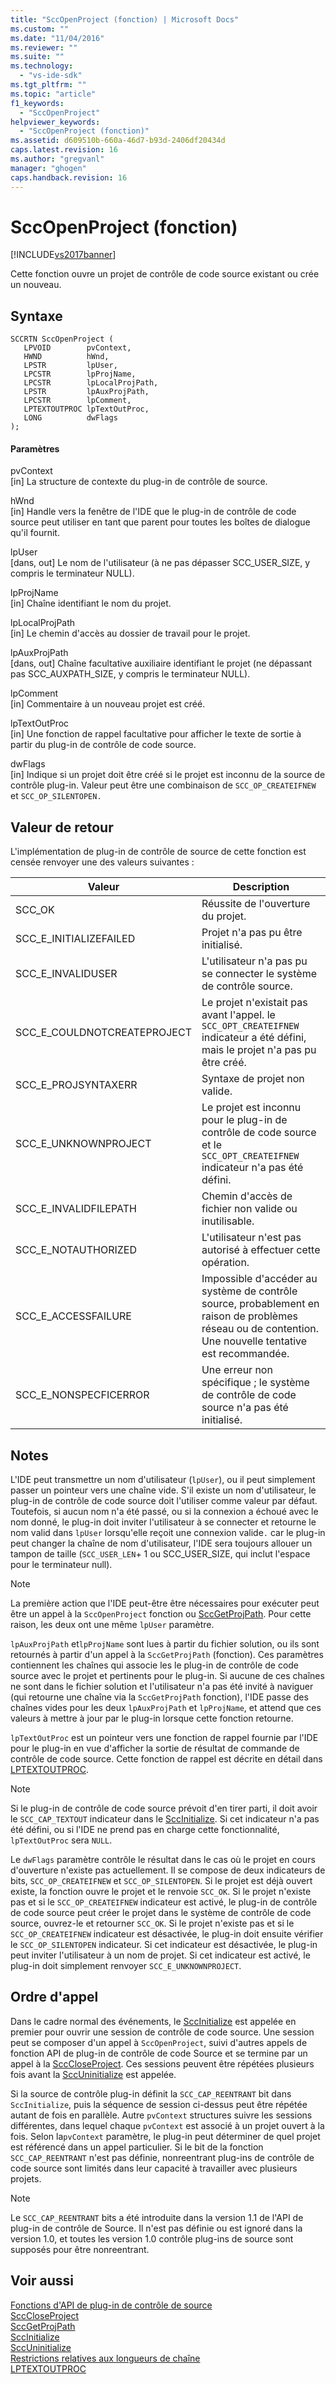```yaml
---
title: "SccOpenProject (fonction) | Microsoft Docs"
ms.custom: ""
ms.date: "11/04/2016"
ms.reviewer: ""
ms.suite: ""
ms.technology: 
  - "vs-ide-sdk"
ms.tgt_pltfrm: ""
ms.topic: "article"
f1_keywords: 
  - "SccOpenProject"
helpviewer_keywords: 
  - "SccOpenProject (fonction)"
ms.assetid: d609510b-660a-46d7-b93d-2406df20434d
caps.latest.revision: 16
ms.author: "gregvanl"
manager: "ghogen"
caps.handback.revision: 16
---
```

# SccOpenProject (fonction)
[!INCLUDE[vs2017banner](../code-quality/includes/vs2017banner.md)]

Cette fonction ouvre un projet de contrôle de code source existant ou crée un nouveau.  
  
## Syntaxe  
  
```cpp#  
SCCRTN SccOpenProject (  
   LPVOID        pvContext,  
   HWND          hWnd,  
   LPSTR         lpUser,  
   LPCSTR        lpProjName,  
   LPCSTR        lpLocalProjPath,  
   LPSTR         lpAuxProjPath,  
   LPCSTR        lpComment,  
   LPTEXTOUTPROC lpTextOutProc,  
   LONG          dwFlags  
);  
```  
  
#### Paramètres  
 pvContext  
 \[in\] La structure de contexte du plug\-in de contrôle de source.  
  
 hWnd  
 \[in\] Handle vers la fenêtre de l'IDE que le plug\-in de contrôle de code source peut utiliser en tant que parent pour toutes les boîtes de dialogue qu'il fournit.  
  
 lpUser  
 \[dans, out\] Le nom de l'utilisateur \(à ne pas dépasser SCC\_USER\_SIZE, y compris le terminateur NULL\).  
  
 lpProjName  
 \[in\] Chaîne identifiant le nom du projet.  
  
 lpLocalProjPath  
 \[in\] Le chemin d'accès au dossier de travail pour le projet.  
  
 lpAuxProjPath  
 \[dans, out\] Chaîne facultative auxiliaire identifiant le projet \(ne dépassant pas SCC\_AUXPATH\_SIZE, y compris le terminateur NULL\).  
  
 lpComment  
 \[in\] Commentaire à un nouveau projet est créé.  
  
 lpTextOutProc  
 \[in\] Une fonction de rappel facultative pour afficher le texte de sortie à partir du plug\-in de contrôle de code source.  
  
 dwFlags  
 \[in\] Indique si un projet doit être créé si le projet est inconnu de la source de contrôle plug\-in. Valeur peut être une combinaison de `SCC_OP_CREATEIFNEW` et `SCC_OP_SILENTOPEN.`  
  
## Valeur de retour  
 L'implémentation de plug\-in de contrôle de source de cette fonction est censée renvoyer une des valeurs suivantes :  
  
|Valeur|Description|  
|------------|-----------------|  
|SCC\_OK|Réussite de l'ouverture du projet.|  
|SCC\_E\_INITIALIZEFAILED|Projet n'a pas pu être initialisé.|  
|SCC\_E\_INVALIDUSER|L'utilisateur n'a pas pu se connecter le système de contrôle source.|  
|SCC\_E\_COULDNOTCREATEPROJECT|Le projet n'existait pas avant l'appel.  le `SCC_OPT_CREATEIFNEW` indicateur a été défini, mais le projet n'a pas pu être créé.|  
|SCC\_E\_PROJSYNTAXERR|Syntaxe de projet non valide.|  
|SCC\_E\_UNKNOWNPROJECT|Le projet est inconnu pour le plug\-in de contrôle de code source et le `SCC_OPT_CREATEIFNEW` indicateur n'a pas été défini.|  
|SCC\_E\_INVALIDFILEPATH|Chemin d'accès de fichier non valide ou inutilisable.|  
|SCC\_E\_NOTAUTHORIZED|L'utilisateur n'est pas autorisé à effectuer cette opération.|  
|SCC\_E\_ACCESSFAILURE|Impossible d'accéder au système de contrôle source, probablement en raison de problèmes réseau ou de contention. Une nouvelle tentative est recommandée.|  
|SCC\_E\_NONSPECFICERROR|Une erreur non spécifique ; le système de contrôle de code source n'a pas été initialisé.|  
  
## Notes  
 L'IDE peut transmettre un nom d'utilisateur \(`lpUser`\), ou il peut simplement passer un pointeur vers une chaîne vide. S'il existe un nom d'utilisateur, le plug\-in de contrôle de code source doit l'utiliser comme valeur par défaut. Toutefois, si aucun nom n'a été passé, ou si la connexion a échoué avec le nom donné, le plug\-in doit inviter l'utilisateur à se connecter et retourne le nom valid dans `lpUser` lorsqu'elle reçoit une connexion valide`.` car le plug\-in peut changer la chaîne de nom d'utilisateur, l'IDE sera toujours allouer un tampon de taille \(`SCC_USER_LEN`\+ 1 ou SCC\_USER\_SIZE, qui inclut l'espace pour le terminateur null\).  
  
> [!NOTE]
>  La première action que l'IDE peut\-être être nécessaires pour exécuter peut être un appel à la `SccOpenProject` fonction ou [SccGetProjPath](../extensibility/sccgetprojpath-function.md). Pour cette raison, les deux ont une même `lpUser` paramètre.  
  
 `lpAuxProjPath` et`lpProjName` sont lues à partir du fichier solution, ou ils sont retournés à partir d'un appel à la `SccGetProjPath` \(fonction\). Ces paramètres contiennent les chaînes qui associe les le plug\-in de contrôle de code source avec le projet et pertinents pour le plug\-in. Si aucune de ces chaînes ne sont dans le fichier solution et l'utilisateur n'a pas été invité à naviguer \(qui retourne une chaîne via la `SccGetProjPath` fonction\), l'IDE passe des chaînes vides pour les deux `lpAuxProjPath` et `lpProjName`, et attend que ces valeurs à mettre à jour par le plug\-in lorsque cette fonction retourne.  
  
 `lpTextOutProc` est un pointeur vers une fonction de rappel fournie par l'IDE pour le plug\-in en vue d'afficher la sortie de résultat de commande de contrôle de code source. Cette fonction de rappel est décrite en détail dans [LPTEXTOUTPROC](../extensibility/lptextoutproc.md).  
  
> [!NOTE]
>  Si le plug\-in de contrôle de code source prévoit d'en tirer parti, il doit avoir le `SCC_CAP_TEXTOUT` indicateur dans le [SccInitialize](../extensibility/sccinitialize-function.md). Si cet indicateur n'a pas été défini, ou si l'IDE ne prend pas en charge cette fonctionnalité, `lpTextOutProc` sera `NULL`.  
  
 Le `dwFlags` paramètre contrôle le résultat dans le cas où le projet en cours d'ouverture n'existe pas actuellement. Il se compose de deux indicateurs de bits, `SCC_OP_CREATEIFNEW` et `SCC_OP_SILENTOPEN`. Si le projet est déjà ouvert existe, la fonction ouvre le projet et le renvoie `SCC_OK`. Si le projet n'existe pas et si le `SCC_OP_CREATEIFNEW` indicateur est activé, le plug\-in de contrôle de code source peut créer le projet dans le système de contrôle de code source, ouvrez\-le et retourner `SCC_OK`. Si le projet n'existe pas et si le `SCC_OP_CREATEIFNEW` indicateur est désactivée, le plug\-in doit ensuite vérifier le `SCC_OP_SILENTOPEN` indicateur. Si cet indicateur est désactivée, le plug\-in peut inviter l'utilisateur à un nom de projet. Si cet indicateur est activé, le plug\-in doit simplement renvoyer `SCC_E_UNKNOWNPROJECT`.  
  
## Ordre d'appel  
 Dans le cadre normal des événements, le [SccInitialize](../extensibility/sccinitialize-function.md) est appelée en premier pour ouvrir une session de contrôle de code source. Une session peut se composer d'un appel à `SccOpenProject`, suivi d'autres appels de fonction API de plug\-in de contrôle de code Source et se termine par un appel à la [SccCloseProject](../extensibility/scccloseproject-function.md). Ces sessions peuvent être répétées plusieurs fois avant la [SccUninitialize](../extensibility/sccuninitialize-function.md) est appelée.  
  
 Si la source de contrôle plug\-in définit la `SCC_CAP_REENTRANT` bit dans `SccInitialize`, puis la séquence de session ci\-dessus peut être répétée autant de fois en parallèle. Autre `pvContext` structures suivre les sessions différentes, dans lequel chaque `pvContext` est associé à un projet ouvert à la fois. Selon la`pvContext` paramètre, le plug\-in peut déterminer de quel projet est référencé dans un appel particulier. Si le bit de la fonction `SCC_CAP_REENTRANT` n'est pas définie, nonreentrant plug\-ins de contrôle de code source sont limités dans leur capacité à travailler avec plusieurs projets.  
  
> [!NOTE]
>  Le `SCC_CAP_REENTRANT` bits a été introduite dans la version 1.1 de l'API de plug\-in de contrôle de Source. Il n'est pas définie ou est ignoré dans la version 1.0, et toutes les version 1.0 contrôle plug\-ins de source sont supposés pour être nonreentrant.  
  
## Voir aussi  
 [Fonctions d'API de plug\-in de contrôle de source](../extensibility/source-control-plug-in-api-functions.md)   
 [SccCloseProject](../extensibility/scccloseproject-function.md)   
 [SccGetProjPath](../extensibility/sccgetprojpath-function.md)   
 [SccInitialize](../extensibility/sccinitialize-function.md)   
 [SccUninitialize](../extensibility/sccuninitialize-function.md)   
 [Restrictions relatives aux longueurs de chaîne](../extensibility/restrictions-on-string-lengths.md)   
 [LPTEXTOUTPROC](../extensibility/lptextoutproc.md)